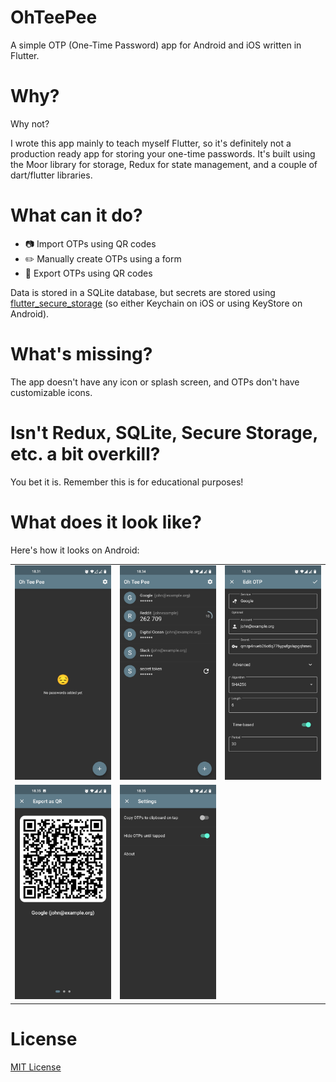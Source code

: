 # OhTeePee

A simple OTP (One-Time Password) app for Android and iOS written in Flutter.

# Why?

Why not?

I wrote this app mainly to teach myself Flutter, so it's definitely not a production ready app for storing your one-time passwords. It's built using the Moor library for storage, Redux for state management, and a couple of dart/flutter libraries.

# What can it do?

- 📷 Import OTPs using QR codes
- ✏️ Manually create OTPs using a form
- 🔑 Export OTPs using QR codes

Data is stored in a SQLite database, but secrets are stored using [flutter_secure_storage](https://pub.dev/packages/flutter_secure_storage) (so either Keychain on iOS or using KeyStore on Android).

# What's missing?

The app doesn't have any icon or splash screen, and OTPs don't have customizable icons.

# Isn't Redux, SQLite, Secure Storage, etc. a bit overkill?

You bet it is. Remember this is for educational purposes!

# What does it look like?

Here's how it looks on Android:

<table>
  <tr>
    <td><img src="screenshots/empty.jpg" /></td>
    <td><img src="screenshots/list.jpg" /></td>
    <td><img src="screenshots/manual.jpg" /></td>
  </tr>
  <tr>
    <td><img src="screenshots/export.jpg" /></td>
    <td><img src="screenshots/settings.jpg" /></td>
  </tr>
</table>

# License

[MIT License](LICENSE)
